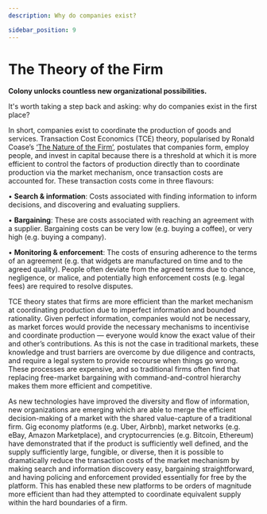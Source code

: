 ```yaml
---
description: Why do companies exist?

sidebar_position: 9
---
```


# The Theory of the Firm

**Colony unlocks countless new organizational possibilities.**

It's worth taking a step back and asking: why do companies exist in the first place?

In short, companies exist to coordinate the production of goods and services. Transaction Cost Economics (TCE) theory, popularised by Ronald Coase’s [‘The Nature of the Firm’](http://www3.nccu.edu.tw/~jsfeng/CPEC11.pdf), postulates that companies form, employ people, and invest in capital because there is a threshold at which it is more efficient to control the factors of production directly than to coordinate production via the market mechanism, once transaction costs are accounted for. These transaction costs come in three flavours:

•	**Search & information**: Costs associated with finding information to inform decisions, and discovering and evaluating suppliers.

•	**Bargaining**: These are costs associated with reaching an agreement with a supplier. Bargaining costs can be very low (e.g. buying a coffee), or very high (e.g. buying a company).

•	**Monitoring & enforcement**: The costs of ensuring adherence to the terms of an agreement (e.g. that widgets are manufactured on time and to the agreed quality). People often deviate from the agreed terms due to chance, negligence, or malice, and potentially high enforcement costs (e.g. legal fees) are required to resolve disputes.

TCE theory states that firms are more efficient than the market mechanism at coordinating production due to imperfect information and bounded rationality. Given perfect information, companies would not be necessary, as market forces would provide the necessary mechanisms to incentivise and coordinate production — everyone would know the exact value of their and other’s contributions. As this is not the case in traditional markets, these knowledge and trust barriers are overcome by due diligence and contracts, and require a legal system to provide recourse when things go wrong. These processes are expensive, and so traditional firms often find that replacing free-market bargaining with command-and-control hierarchy makes them more efficient and competitive.

As new technologies have improved the diversity and flow of information, new organizations are emerging which are able to merge the efficient decision-making of a market with the shared value-capture of a traditional firm. Gig economy platforms (e.g. Uber, Airbnb), market networks (e.g. eBay, Amazon Marketplace), and cryptocurrencies (e.g. Bitcoin, Ethereum) have demonstrated that if the product is sufficiently well defined, and the supply sufficiently large, fungible, or diverse, then it is possible to dramatically reduce the transaction costs of the market mechanism by making search and information discovery easy, bargaining straightforward, and having policing and enforcement provided essentially for free by the platform. This has enabled these new platforms to be orders of magnitude more efficient than had they attempted to coordinate equivalent supply within the hard boundaries of a firm.
